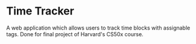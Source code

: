 # Time Tracker

A web application which allows users to track time blocks with assignable tags. Done for final project of Harvard's CS50x course.

